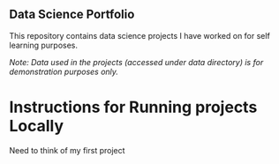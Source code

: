 ## Data Science Portfolio

This repository contains data science projects I have worked on for self learning purposes.

_Note: Data used in the projects (accessed under data directory) is for demonstration purposes only._


# Instructions for Running projects Locally
Need to think of my first project
